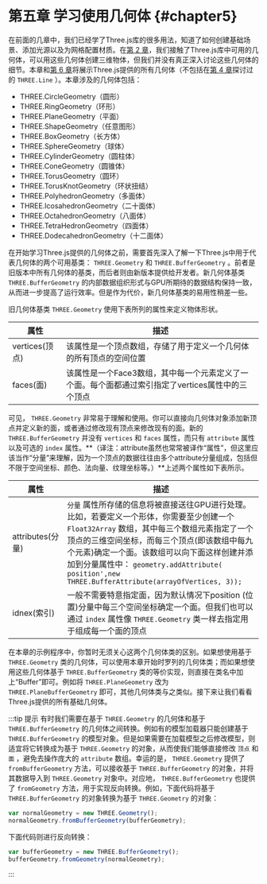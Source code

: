 # 第五章 学习使用几何体 {#chapter5}

在前面的几章中，我们已经学了Three.js库的很多用法，知道了如何创建基础场景、添加光源以及为网格配置材质。在[第 2 章](/docs/chapter2/)，我们接触了Three.js库中可用的几何体，可以用这些几何体创建三维物体，但我们并没有真正深入讨论这些几何体的细节。本章和[第 6 章](/docs/chapter6/)将展示Three.js提供的所有几何体（不包括在[第 4 章](/docs/chapter4/)探讨过的 `THREE.Line` ）。本章涉及的几何体包括：

* THREE.CircleGeometry（圆形）
* THREE.RingGeometry（环形）
* THREE.PlaneGeometry（平面）
* THREE.ShapeGeometry（任意图形）
* THREE.BoxGeometry（长方体）
* THREE.SphereGeometry（球体）
* THREE.CylinderGeometry（圆柱体）
* THREE.ConeGeometry（圆锥体）
* THREE.TorusGeometry（圆环）
* THREE.TorusKnotGeometry（环状扭结）
* THREE.PolyhedronGeometry（多面体）
* THREE.IcosahedronGeometry（二十面体）
* THREE.OctahedronGeometry（八面体）
* THREE.TetraHedronGeometry（四面体）
* THREE.DodecahedronGeometry（十二面体）

在开始学习Three.js提供的几何体之前，需要首先深入了解一下Three.js中用于代表几何体的两个可用基类： `THREE.Geometry` 和 `THREE.BufferGeometry` 。前者是旧版本中所有几何体的基类，而后者则由新版本提供给开发者。新几何体基类 `THREE.BufferGeometry` 的内部数据组织形式与GPU所期待的数据结构保持一致，从而进一步提高了运行效率。但是作为代价，新几何体基类的易用性稍差一些。

旧几何体基类 `THREE.Geometry` 使用下表所列的属性来定义物体形状。

| 属性 | 描述 |
| --- | --- |
| vertices(顶点) | 该属性是一个顶点数组，存储了用于定义一个几何体的所有顶点的空间位置 |
| faces(面) | 该属性是一个Face3数组，其中每一个元素定义了一个面。每个面都通过索引指定了vertices属性中的三个顶点 |

可见， `THREE.Geometry` 非常易于理解和使用。你可以直接向几何体对象添加新顶点并定义新的面，或者通过修改现有顶点来修改现有的面。新的 `THREE.BufferGeometry` 并没有 `vertices` 和 `faces` 属性，而只有 `attribute` 属性以及可选的 `index` 属性。**（译注：attribute虽然也常常被译作“属性”，但这里应该当作“分量”来理解，因为一个顶点的数据往往由多个attribute分量组成，包括但不限于空间坐标、颜色、法向量、纹理坐标等。）**上述两个属性如下表所示。

| 属性 | 描述 |
| --- | --- |
| attributes(分量) | `分量` 属性所存储的信息将被直接送往GPU进行处理。比如，若要定义一个形体，你需要至少创建一个 `Float32Array` 数组，其中每三个数组元素指定了一个顶点的三维空间坐标，而每三个顶点(即该数组中每九个元素)确定一个面。该数组可以向下面这样创建并添加到分量属性中： `geometry.addAttribute( position',new THREE.BufferAttribute(arrayOfVertices, 3));` |
| idnex(索引) | 一般不需要特意指定面，因为默认情况下position (位置)分量中每三个空间坐标确定一个面。但我们也可以通过 `index` 属性像 `THREE.Geometry` 类一样去指定用于组成每一个面的顶点 |

在本章的示例程序中，你暂时无须关心这两个几何体类的区别。如果想使用基于 `THREE.Geometry` 类的几何体，可以使用本章开始时罗列的几何体类；而如果想使用这些几何体基于 `THREE.BufferGeometry` 类的等价实现，则直接在类名中加上“Buffer”即可。例如将 `THREE.PlaneGeometry` 改为 `THREE.PlaneBufferGeometry` 即可，其他几何体类与之类似。接下来让我们看看Three.js提供的所有基础几何体。

:::tip 提示
有时我们需要在基于 `THREE.Geometry` 的几何体和基于 `THREE.BufferGeometry` 的几何体之间转换。例如有的模型加载器只能创建基于 `THREE.BufferGeometry` 的模型对象。但是如果需要在加载模型之后修改模型，则适宜将它转换成为基于 `THREE.Geometry` 的对象，从而使我们能够直接修改 `顶点` 和 `面` ，避免去操作庞大的 `attribute` 数组。幸运的是， `THREE.Geometry` 提供了 `fromBufferGeometry` 方法，可以接收基于 `THREE.BufferGeometry` 的对象，并将其数据导入到 `THREE.Geometry` 对象中。对应地， `THREE.BufferGeometry` 也提供了 `fromGeometry` 方法，用于实现反向转换。例如，下面代码将基于 `THREE.BufferGeometry` 的对象转换为基于 `THREE.Geometry` 的对象：

```js
var normalGeometry = new THREE.Geometry();
normalGeometry.fromBufferGeometry(bufferGeometry);
```

下面代码则进行反向转换：

```js
var bufferGeometry = new THREE.BufferGeometry();
bufferGeometry.fromGeometry(normalGeometry);
```

:::

